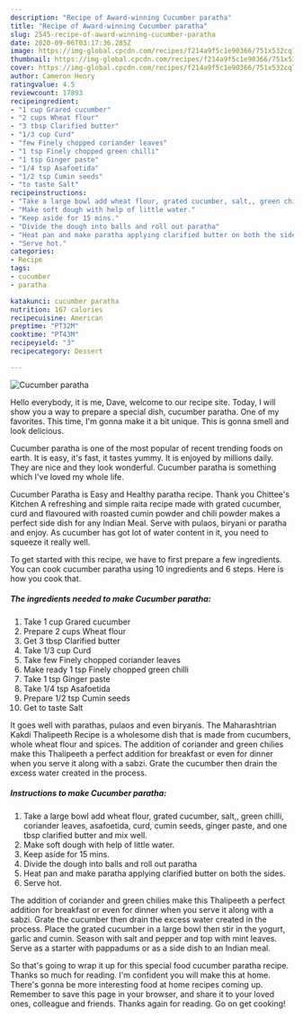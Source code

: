 ```yaml
---
description: "Recipe of Award-winning Cucumber paratha"
title: "Recipe of Award-winning Cucumber paratha"
slug: 2545-recipe-of-award-winning-cucumber-paratha
date: 2020-09-06T03:17:36.285Z
image: https://img-global.cpcdn.com/recipes/f214a9f5c1e90366/751x532cq70/cucumber-paratha-recipe-main-photo.jpg
thumbnail: https://img-global.cpcdn.com/recipes/f214a9f5c1e90366/751x532cq70/cucumber-paratha-recipe-main-photo.jpg
cover: https://img-global.cpcdn.com/recipes/f214a9f5c1e90366/751x532cq70/cucumber-paratha-recipe-main-photo.jpg
author: Cameron Henry
ratingvalue: 4.5
reviewcount: 17893
recipeingredient:
- "1 cup Grared cucumber"
- "2 cups Wheat flour"
- "3 tbsp Clarified butter"
- "1/3 cup Curd"
- "few Finely chopped coriander leaves"
- "1 tsp Finely chopped green chilli"
- "1 tsp Ginger paste"
- "1/4 tsp Asafoetida"
- "1/2 tsp Cumin seeds"
- "to taste Salt"
recipeinstructions:
- "Take a large bowl add wheat flour, grated cucumber, salt,, green chilli, coriander leaves, asafoetida, curd, cumin seeds, ginger paste, and one tbsp clarified butter and mix well."
- "Make soft dough with help of little water."
- "Keep aside for 15 mins."
- "Divide the dough into balls and roll out paratha"
- "Heat pan and make paratha applying clarified butter on both the sides."
- "Serve hot."
categories:
- Recipe
tags:
- cucumber
- paratha

katakunci: cucumber paratha 
nutrition: 167 calories
recipecuisine: American
preptime: "PT32M"
cooktime: "PT43M"
recipeyield: "3"
recipecategory: Dessert

---
```



![Cucumber paratha](https://img-global.cpcdn.com/recipes/f214a9f5c1e90366/751x532cq70/cucumber-paratha-recipe-main-photo.jpg)

Hello everybody, it is me, Dave, welcome to our recipe site. Today, I will show you a way to prepare a special dish, cucumber paratha. One of my favorites. This time, I'm gonna make it a bit unique. This is gonna smell and look delicious.

Cucumber paratha is one of the most popular of recent trending foods on earth. It is easy, it's fast, it tastes yummy. It is enjoyed by millions daily. They are nice and they look wonderful. Cucumber paratha is something which I've loved my whole life.

Cucumber Paratha is Easy and Healthy paratha recipe. Thank you Chittee&#39;s Kitchen A refreshing and simple raita recipe made with grated cucumber, curd and flavoured with roasted cumin powder and chili powder makes a perfect side dish for any Indian Meal. Serve with pulaos, biryani or paratha and enjoy. As cucumber has got lot of water content in it, you need to squeeze it really well.


To get started with this recipe, we have to first prepare a few ingredients. You can cook cucumber paratha using 10 ingredients and 6 steps. Here is how you cook that.

<!--inarticleads1-->

##### The ingredients needed to make Cucumber paratha:

1. Take 1 cup Grared cucumber
1. Prepare 2 cups Wheat flour
1. Get 3 tbsp Clarified butter
1. Take 1/3 cup Curd
1. Take few Finely chopped coriander leaves
1. Make ready 1 tsp Finely chopped green chilli
1. Take 1 tsp Ginger paste
1. Take 1/4 tsp Asafoetida
1. Prepare 1/2 tsp Cumin seeds
1. Get to taste Salt


It goes well with parathas, pulaos and even biryanis. The Maharashtrian Kakdi Thalipeeth Recipe is a wholesome dish that is made from cucumbers, whole wheat flour and spices. The addition of coriander and green chilies make this Thalipeeth a perfect addition for breakfast or even for dinner when you serve it along with a sabzi. Grate the cucumber then drain the excess water created in the process. 

<!--inarticleads2-->

##### Instructions to make Cucumber paratha:

1. Take a large bowl add wheat flour, grated cucumber, salt,, green chilli, coriander leaves, asafoetida, curd, cumin seeds, ginger paste, and one tbsp clarified butter and mix well.
1. Make soft dough with help of little water.
1. Keep aside for 15 mins.
1. Divide the dough into balls and roll out paratha
1. Heat pan and make paratha applying clarified butter on both the sides.
1. Serve hot.


The addition of coriander and green chilies make this Thalipeeth a perfect addition for breakfast or even for dinner when you serve it along with a sabzi. Grate the cucumber then drain the excess water created in the process. Place the grated cucumber in a large bowl then stir in the yogurt, garlic and cumin. Season with salt and pepper and top with mint leaves. Serve as a starter with pappadums or as a side dish to an Indian meal. 

So that's going to wrap it up for this special food cucumber paratha recipe. Thanks so much for reading. I'm confident you will make this at home. There's gonna be more interesting food at home recipes coming up. Remember to save this page in your browser, and share it to your loved ones, colleague and friends. Thanks again for reading. Go on get cooking!
